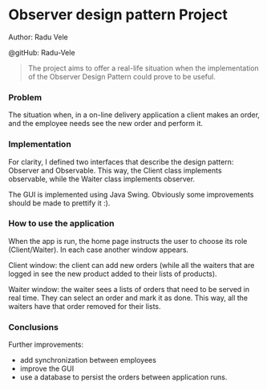 # Observer design pattern Project
Author: Radu Vele

@gitHub: Radu-Vele
> The project aims to offer a real-life situation when the implementation of the Observer Design Pattern could prove to be useful.

### Problem
The situation when, in a on-line delivery application a client makes an order, and the employee needs see the new order and perform it.

### Implementation
For clarity, I defined two interfaces that describe the design pattern: Observer and Observable. This way, the Client class implements observable, while the Waiter class implements observer. 

The GUI is implemented using Java Swing. Obviously some improvements should be made to prettify it :).

### How to use the application
When the app is run, the home page instructs the user to choose its role (Client/Waiter). In each case another window appears.

Client window: the client can add new orders (while all the waiters that are logged in see the new product added to their lists of products).

Waiter window: the waiter sees a lists of orders that need to be served in real time. They can select an order and mark it as done. This way, all the waiters have that order removed for their lists.

### Conclusions
Further improvements:
- add synchronization between employees
- improve the GUI
- use a database to persist the orders between application runs.
